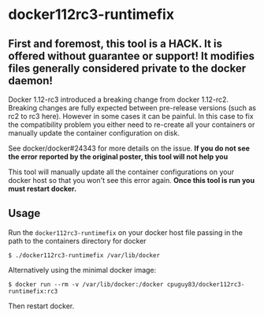 # docker112rc3-runtimefix

## First and foremost, this tool is a HACK. It is offered without guarantee or support! It modifies files generally considered private to the docker daemon!

Docker 1.12-rc3 introduced a breaking change from docker 1.12-rc2. Breaking changes are fully expected between pre-release versions (such as rc2 to rc3 here). However in some cases it can be painful. In this case to fix the compatibility problem you either need to re-create all your containers or manually update the container configuration on disk.

See docker/docker#24343 for more details on the issue.  **If you do not see the error reported by the original poster, this tool will not help you**

This tool will manually update all the container configurations on your docker host so that you won't see this error again.
**Once this tool is run you must restart docker.**

## Usage

Run the `docker112rc3-runtimefix` on your docker host file passing in the path to the containers directory for docker
```bashtext
$ ./docker112rc3-runtimefix /var/lib/docker
```

Alternatively using the minimal docker image:
```bashtext
$ docker run --rm -v /var/lib/docker:/docker cpuguy83/docker112rc3-runtimefix:rc3
```

Then restart docker.
